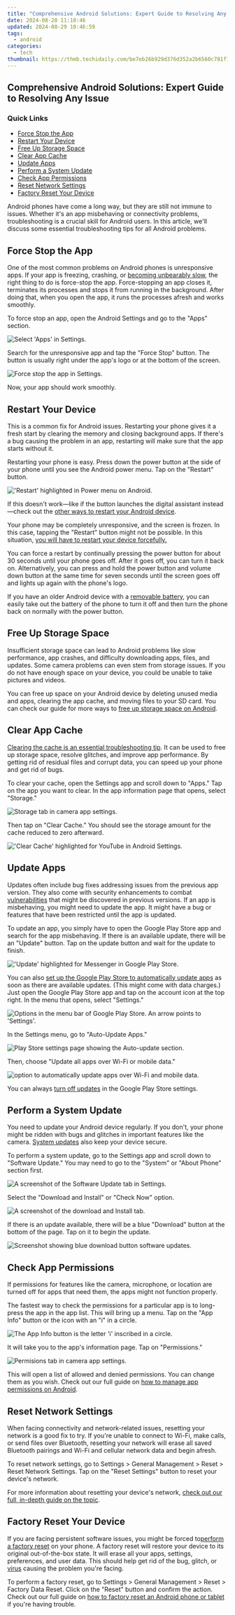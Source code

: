 ```yaml
---
title: "Comprehensive Android Solutions: Expert Guide to Resolving Any Issue"
date: 2024-08-28 11:10:46
updated: 2024-08-29 10:46:59
tags:
  - android
categories:
  - tech
thumbnail: https://thmb.techidaily.com/be7eb26b929d376d352a2b6560c781f129b853a9868bdf923c96ee4b76c8aaef.jpg
---
```


## Comprehensive Android Solutions: Expert Guide to Resolving Any Issue

### Quick Links

* [Force Stop the App](https://screen-mirror.techidaily.com/in-2024-apple-iphone-xr-mirror-to-pc-top-apps-you-must-know-drfone-by-drfone-ios/)
* [Restart Your Device](https://ai-vdieo-software.techidaily.com/in-2024-best-apps-for-making-reaction-video-on-ios-and-android/)
* [Free Up Storage Space](https://win-howtos.techidaily.com/solving-the-livekernelevent-144-mistake-step-by-step-guide/)
* [Clear App Cache](https://ai-vdieo-software.techidaily.com/elevate-your-brand-20-professional-adobe-premiere-title-templates-free-to-download-for-2024/)
* [Update Apps](https://easy-unlock-android.techidaily.com/tips-and-tricks-for-setting-up-your-oneplus-11r-phone-pattern-lock-by-drfone-android/)
* [Perform a System Update](https://hardware-tips.techidaily.com/exploring-computing-power-with-toms-gear-insights/)
* [Check App Permissions](https://program-issues.techidaily.com/fixing-steams-critical-failure-steps-to-resolve-failed-to-load-steamuidll/)
* [Reset Network Settings](https://fox-info.techidaily.com/updated-luminous-color-corrector-kit-for-2024/)
* [Factory Reset Your Device](https://buynow-marvelous.techidaily.com/amazon-halo-reviewed-a-revolutionary-cutting-edge-health-monitor/)

 Android phones have come a long way, but they are still not immune to issues. Whether it's an app misbehaving or connectivity problems, troubleshooting is a crucial skill for Android users. In this article, we'll discuss some essential troubleshooting tips for all Android problems.

##  Force Stop the App

 One of the most common problems on Android phones is unresponsive apps. If your app is freezing, crashing, or [becoming unbearably slow](https://android-location-track.techidaily.com/in-2024-3-solutions-to-find-your-realme-12-pro-5g-current-location-of-a-mobile-number-drfone-by-drfone-virtual-android/), the right thing to do is force-stop the app. Force-stopping an app closes it, terminates its processes and stops it from running in the background. After doing that, when you open the app, it runs the processes afresh and works smoothly.

 To force stop an app, open the Android Settings and go to the "Apps" section.

![Select 'Apps' in Settings.](https://static1.howtogeekimages.com/wordpress/wp-content/uploads/2023/11/1-android-apps.png) 

 Search for the unresponsive app and tap the "Force Stop" button. The button is usually right under the app's logo or at the bottom of the screen.

![Force stop the app in Settings.](https://static1.howtogeekimages.com/wordpress/wp-content/uploads/2023/10/force-stop-app-in-settings.png) 

 Now, your app should work smoothly.

##  Restart Your Device

 This is a common fix for Android issues. Restarting your phone gives it a fresh start by clearing the memory and closing background apps. If there's a bug causing the problem in an app, restarting will make sure that the app starts without it.

 Restarting your phone is easy. Press down the power button at the side of your phone until you see the Android power menu. Tap on the "Restart" button.

!['Restart' highlighted in Power menu on Android.](https://static1.howtogeekimages.com/wordpress/wp-content/uploads/2023/12/4-reboot-android-phone.jpg) 

 If this doesn't work—like if the button launches the digital assistant instead—check out the [other ways to restart your Android device](https://location-fake.techidaily.com/3utools-virtual-location-not-working-on-apple-iphone-8-fix-now-drfone-by-drfone-virtual-ios/).

 Your phone may be completely unresponsive, and the screen is frozen. In this case, tapping the "Restart" button might not be possible. In this situation, [you will have to restart your device forcefully.](https://some-approaches.techidaily.com/abbyy-welcomes-adrian-jones-as-new-cro-strategic-leader-in-driving-company-growth/) 

 You can force a restart by continually pressing the power button for about 30 seconds until your phone goes off. After it goes off, you can turn it back on. Alternatively, you can press and hold the power button and volume down button at the same time for seven seconds until the screen goes off and lights up again with the phone's logo.

 If you have an older Android device with a [removable battery](https://youtube-clips.techidaily.com/the-experts-guide-to-360-video-conversion-and-youtube-sharing/), you can easily take out the battery of the phone to turn it off and then turn the phone back on normally with the power button.

##  Free Up Storage Space

 Insufficient storage space can lead to Android problems like slow performance, app crashes, and difficulty downloading apps, files, and updates. Some camera problems can even stem from storage issues. If you do not have enough space on your device, you could be unable to take pictures and videos.

 You can free up space on your Android device by deleting unused media and apps, clearing the app cache, and moving files to your SD card. You can check our guide for more ways to [free up storage space on Android](https://twitter-clips.techidaily.com/updated-2024-approved-how-to-save-funny-tweet-graphics-gifs-in-minutes/).

##  Clear App Cache

[Clearing the cache is an essential troubleshooting tip](https://facebook-clips.techidaily.com/breakthroughs-in-fb-advertising-with-a-focus-on-video-content-mastery/). It can be used to free up storage space, resolve glitches, and improve app performance. By getting rid of residual files and corrupt data, you can speed up your phone and get rid of bugs.

 To clear your cache, open the Settings app and scroll down to "Apps." Tap on the app you want to clear. In the app information page that opens, select "Storage."

![Storage tab in camera app settings.](https://static1.howtogeekimages.com/wordpress/wp-content/uploads/2023/10/storage-in-camera-app-settings.png) 

 Then tap on "Clear Cache." You should see the storage amount for the cache reduced to zero afterward.

!['Clear Cache' highlighted for YouTube in Android Settings.](https://static1.howtogeekimages.com/wordpress/wp-content/uploads/2024/01/1-remove-youtube-cache-android.jpg) 

##  Update Apps

 Updates often include bug fixes addressing issues from the previous app version. They also come with security enhancements to combat [vulnerabilities](https://twitter-videos.techidaily.com/updated-the-quintessential-toptiktok-tweets-in-popularity-for-2024/) that might be discovered in previous versions. If an app is misbehaving, you might need to update the app. It might have a bug or features that have been restricted until the app is updated.

 To update an app, you simply have to open the Google Play Store app and search for the app misbehaving. If there is an available update, there will be an "Update" button. Tap on the update button and wait for the update to finish.

!['Update' highlighted for Messenger in Google Play Store.](https://static1.howtogeekimages.com/wordpress/wp-content/uploads/2023/12/1-update-facebook-messenger-android.jpg) 

 You can also [set up the Google Play Store to automatically update apps](https://screen-video-capture.techidaily.com/updated-in-2024-clearview-recording-toolkit/) as soon as there are available updates. (This might come with data charges.) Just open the Google Play Store app and tap on the account icon at the top right. In the menu that opens, select "Settings."

![Options in the menu bar of Google Play Store. An arrow points to 'Settings'.](https://static1.howtogeekimages.com/wordpress/wp-content/uploads/2023/12/settings-google-play-store.png) 

 In the Settings menu, go to "Auto-Update Apps."

![Play Store settings page showing the Auto-update section.](https://static1.howtogeekimages.com/wordpress/wp-content/uploads/2024/01/auto-update-google-play-store-settings.png) 

 Then, choose "Update all apps over Wi-Fi or mobile data."

![option to automatically update apps over Wi-Fi and mobile data.](https://static1.howtogeekimages.com/wordpress/wp-content/uploads/2024/01/update-apps-over-wifi-mobile-data-google-play-store.png) 

 You can always [turn off updates](https://youtube-zero.techidaily.com/cing-video-success-top-8-yt-thumbnail-strategies-for-2024/) in the Google Play Store settings.

##  Perform a System Update

 You need to update your Android device regularly. If you don't, your phone might be ridden with bugs and glitches in important features like the camera. [System updates](https://screen-mirror.techidaily.com/how-to-stream-apple-iphone-11-pro-to-computer-drfone-by-drfone-ios/) also keep your device secure.

 To perform a system update, go to the Settings app and scroll down to "Software Update." You may need to go to the "System" or "About Phone" section first.

![A screenshot of the Software Update tab in Settings.](https://static1.howtogeekimages.com/wordpress/wp-content/uploads/2023/09/software-update-in-settings.png) 

 Select the "Download and Install" or "Check Now" option.

![A screenshot of the download and Install tab.](https://static1.howtogeekimages.com/wordpress/wp-content/uploads/2023/09/download-and-install-button.png) 

 If there is an update available, there will be a blue "Download" button at the bottom of the page. Tap on it to begin the update.

![Screenshot showing blue download button software updates.](https://static1.howtogeekimages.com/wordpress/wp-content/uploads/2023/10/blue-download-button-software-updates.png) 

##  Check App Permissions

 If permissions for features like the camera, microphone, or location are turned off for apps that need them, the apps might not function properly.

 The fastest way to check the permissions for a particular app is to long-press the app in the app list. This will bring up a menu. Tap on the "App Info" button or the icon with an "i" in a circle.

![The App Info button is the letter 'i' inscribed in a circle.](https://static1.howtogeekimages.com/wordpress/wp-content/uploads/2023/10/app-info-button-camera-1.png) 

 It will take you to the app's information page. Tap on "Permissions."

![Permisions tab in camera app settings.](https://static1.howtogeekimages.com/wordpress/wp-content/uploads/2023/10/permisions-in-camera-app-settings.png) 

 This will open a list of allowed and denied permissions. You can change them as you wish. Check out our full guide on [how to manage app permissions on Android](https://fox-hovers.techidaily.com/2024-approved-prime-gopro-movie-maker-list/).

##  Reset Network Settings

 When facing connectivity and network-related issues, resetting your network is a good fix to try. If you're unable to connect to Wi-Fi, make calls, or send files over Bluetooth, resetting your network will erase all saved Bluetooth pairings and Wi-Fi and cellular network data and begin afresh.

 To reset network settings, go to Settings > General Management > Reset > Reset Network Settings. Tap on the "Reset Settings" button to reset your device's network.

 For more information about resetting your device's network, [check out our full, in-depth guide on the topic](https://buynow-info.techidaily.com/unveiling-the-best-smart-speaker-for-melody-lovers-the-nest-audio-assessment/).

##  Factory Reset Your Device

 If you are facing persistent software issues, you might be forced to[perform a factory reset](https://screen-mirroring-recording.techidaily.com/updated-power-up-storage-ultimate-ps5-hard-drives-compared-for-2024/) on your phone. A factory reset will restore your device to its original out-of-the-box state. It will erase all your apps, settings, preferences, and user data. This should help get rid of the bug, glitch, or [virus](https://unlock-android.techidaily.com/in-2024-a-complete-guide-to-oem-unlocking-on-itel-s23-by-drfone-android/) causing the problem you're facing.

 To perform a factory reset, go to Settings > General Management > Reset > Factory Data Reset. Click on the "Reset" button and confirm the action. Check out our full guide on [how to factory reset an Android phone or tablet](https://apple-account.techidaily.com/in-2024-how-to-get-the-apple-id-verification-code-from-apple-iphone-14-in-the-best-ways-by-drfone-ios/) if you're having trouble.

<ins class="adsbygoogle"
     style="display:block"
     data-ad-format="autorelaxed"
     data-ad-client="ca-pub-7571918770474297"
     data-ad-slot="1223367746"></ins>



<ins class="adsbygoogle"
     style="display:block"
     data-ad-client="ca-pub-7571918770474297"
     data-ad-slot="8358498916"
     data-ad-format="auto"
     data-full-width-responsive="true"></ins>
